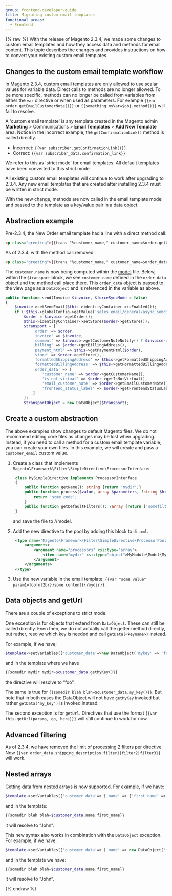 ```yaml
---
group: frontend-developer-guide
title: Migrating custom email templates
functional_areas:
  - Frontend
---
```


{% raw %}
With the release of Magento 2.3.4, we made some changes to custom email templates and how they access data and methods for email content.
This topic describes the changes and provides instructions on how to convert your existing custom email templates.

## Changes to the custom email template workflow

In Magento 2.3.4, custom email templates are only allowed to use scalar values for variable data.
Direct calls to methods are no longer allowed.
To be more specific, methods can no longer be called from variables from either the `var` directive or when used as parameters. For example `{{var order.getEmailCustomerNote()}}` or `{{something myVar=$obj.method()}}` will fail to resolve.

A 'custom email template' is any template created in the Magento admin **Marketing** > Communications > **Email Templates** > **Add New Template** area.
Notice in the incorrect example, the `getConfirmationLink()` method is called directly.

-  Incorrect: `{{var subscriber.getConfirmationLink()}}`
-  Correct: `{{var subscriber_data.confirmation_link}}`

We refer to this as 'strict mode' for email templates.
All default templates have been converted to this strict mode.

All existing custom email templates will continue to work after upgrading to 2.3.4.
Any new email templates that are created after installing 2.3.4 must be written in strict mode.

With the new change, methods are now called in the email template model and passed to the template as a key/value pair in a data object.

## Abstraction example

Pre-2.3.4, the New Order email template had a line with a direct method call:

```html
<p class="greeting">{{trans "%customer_name," customer_name=$order.getCustomerName()}}</p>
```

As of 2.3.4, with the method call removed:

```html
<p class="greeting">{{trans "%customer_name," customer_name=$order_data.customer_name}}</p>
```

The `customer.name` is now being computed within the [model][] file.
Below, within the `$transport` block, we see `customer_name` defined in the `order_data` object and the method call place there.
This `order_data` object is passed to the view page as a `DataObject` and is referenced in the variable as above.

```php
public function send(Invoice $invoice, $forceSyncMode = false)
{
    $invoice->setSendEmail($this->identityContainer->isEnabled());
    if (!$this->globalConfig->getValue('sales_email/general/async_sending') || $forceSyncMode) {
        $order = $invoice->getOrder();
        $this->identityContainer->setStore($order->getStore());
        $transport = [
            'order' => $order,
            'invoice' => $invoice,
            'comment' => $invoice->getCustomerNoteNotify() ? $invoice->getCustomerNote() : '',
            'billing' => $order->getBillingAddress(),
            'payment_html' => $this->getPaymentHtml($order),
            'store' => $order->getStore(),
            'formattedShippingAddress' => $this->getFormattedShippingAddress($order),
            'formattedBillingAddress' => $this->getFormattedBillingAddress($order),
            'order_data' => [
                'customer_name' => $order->getCustomerName(),
                'is_not_virtual' => $order->getIsNotVirtual(),
                'email_customer_note' => $order->getEmailCustomerNote(),
                'frontend_status_label' => $order->getFrontendStatusLabel()
            ]
        ];
        $transportObject = new DataObject($transport);
```

## Create a custom abstraction

The above examples show changes to default Magento files. We do not recommend editing core files as changes may be lost when upgrading.
Instead, if you need to call a method for a custom email template variable, you can create your own files.
In this example, we will create and pass a `customer_email` custom value.

1. Create a class that implements `Magento\Framework\Filter\SimpleDirective\ProcessorInterface`:

   ```php
    class MySimpleDirective implements ProcessorInterface
    {
        public function getName(): string {return 'mydir';}
        public function process($value, array $parameters, ?string $html): string {
            return 'some code';
        }
        public function getDefaultFilters(): ?array {return ['somefilter'];}
    }
   ```

   and save the file to <Vendor>/<module>/model.

1. Add the new directive to the pool by adding this block to `di.xml`.

   ```xml
    <type name="Magento\Framework\Filter\SimpleDirective\ProcessorPool">
        <arguments>
            <argument name="processors" xsi:type="array">
                <item name="mydir" xsi:type="object">MyModule\Model\MySimpleDir</item>
            </argument>
        </arguments>
    </type>
   ```

1. Use the new variable in the email template: `{{var "some value" param1=foo|nl2br}}some content{{/mydir}}`.

## Data objects and getUrl

There are a couple of exceptions to strict mode.

One exception is for objects that extend from `DataObject`. These can still be called directly.
Even then, we do not actually call the getter method directly, but rather, resolve which key is needed and call `getData(<keyname>)` instead.

For example, if we have;

```php
$template->setVariables(['customer_data'=>new DataObject('mykey' => 'foo')]);
```

and in the template where we have

```php
{{somedir mydir mydir=$customer_data.getMyKey()}}
```

the directive will resolve to “foo”.

The same is true for `{{somedir blah blah=$customer_data.my_key()}}`.
But note that in both cases the DataObject will not have `getMyKey` invoked but rather `getData(‘my_key’)` is invoked instead.

The second exception is for `getUrl`.
Directives that use the format `{{var this.getUrl(params, go, here)}}` will still continue to work for now.

## Advanced filtering

As of 2.3.4, we have removed the limit of processing 2 filters per directive.
Now `{{var order_data.shipping_description|filter1|filter2|filter3}}` will work.

## Nested arrays

Getting data from nested arrays is now supported.
For example, if we have:

```php
$template->setVariables(['customer_data'=> ['name' => ['first_name' => 'John']]]);
```
and in the template:

```php
{{somedir blah blah=$customer_data.name.first_name}}
```
it will resolve to “John”.

This new syntax also works in combination with the `DataObject` exception.
For example, if we have:

```php
$template->setVariables(['customer_data'=> ['name' => new DataObject('first_name' => 'John')]]);
```
and in the template we have:

```php
{{somedir blah blah=$customer_data.name.first_name}}
```

it will resolve to “John”.

{% endraw %}

<!-- Link Definitions -->
[Insert Variable]: https://devdocs.magento.com/guides/v2.3/frontend-dev-guide/templates/template-email.html#customize-content
[New Order email template]: https://github.com/magento/magento2/blob/2.3-develop/app/code/Magento/Sales/view/frontend/email/order_new.html
[model]: https://github.com/magento/magento2ce/blob/2.3-develop/app/code/Magento/Sales/Model/Order/Email/Sender/InvoiceSender.php
[1]: https://github.com/magento/magento2ce/blob/2.3-develop/app/code/Magento/Email/Model/AbstractTemplate.php
